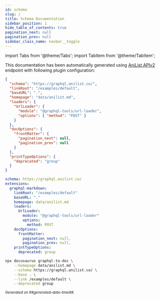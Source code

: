 ```yaml
---
id: schema
slug: /
title: Schema Documentation
sidebar_position: 1
hide_table_of_contents: true
pagination_next: null
pagination_prev: null
sidebar_class_name: navbar__toggle
---
```


import Tabs from '@theme/Tabs';
import TabItem from '@theme/TabItem';

This documentation has been automatically generated using [AniList APIv2](https://anilist.gitbook.io/anilist-apiv2-docs/) endpoint with following plugin configuration:

<Tabs groupId="config">
<TabItem value="docusaurus" label="Docusaurus (JSON)">

```json
{
  "schema": "https://graphql.anilist.co/",
  "linkRoot": "/examples/default",
  "baseURL": ".",
  "homepage": "data/anilist.md",
  "loaders": {
    "UrlLoader": {
      "module": "@graphql-tools/url-loader",
      "options": { "method": "POST" }
    }
  },
  "docOptions": {
    "frontMatter": {
      "pagination_next": null,
      "pagination_prev": null
    }
  },
  "printTypeOptions": {
    "deprecated": "group"
  }
}
```

</TabItem>
<TabItem value="graphql-config" label="GraphQL Config (YAML)">

```yaml
schema: https://graphql.anilist.co/
extensions:
  graphql-markdown:
    linkRoot: "/examples/default"
    baseURL: "."
    homepage: data/anilist.md
    loaders:
      UrlLoader:
        module: "@graphql-tools/url-loader"
        options:
          method: POST
    docOptions:
      frontMatter:
        pagination_next: null,
        pagination_prev: null,
    printTypeOptions:
      deprecated: group
```

</TabItem>
<TabItem value="cli" label="CLI">

```bash
npx docusaurus graphql-to-doc \
    --homepage data/anilist.md \
    --schema https://graphql.anilist.co/ \
    --base . \
    --link /examples/default \
    --deprecated group
```

</TabItem>
</Tabs>

<small><i>Generated on ##generated-date-time##.</i></small>
